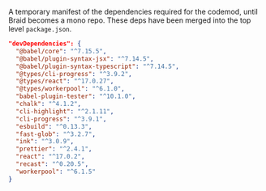 A temporary manifest of the dependencies required for the codemod, until Braid becomes a mono repo. These deps have been merged into the top level `package.json`.

```json
"devDependencies": {
  "@babel/core": "^7.15.5",
  "@babel/plugin-syntax-jsx": "^7.14.5",
  "@babel/plugin-syntax-typescript": "^7.14.5",
  "@types/cli-progress": "^3.9.2",
  "@types/react": "^17.0.27",
  "@types/workerpool": "^6.1.0",
  "babel-plugin-tester": "^10.1.0",
  "chalk": "^4.1.2",
  "cli-highlight": "^2.1.11",
  "cli-progress": "^3.9.1",
  "esbuild": "^0.13.3",
  "fast-glob": "^3.2.7",
  "ink": "^3.0.9",
  "prettier": "^2.4.1",
  "react": "^17.0.2",
  "recast": "^0.20.5",
  "workerpool": "^6.1.5"
}
```
